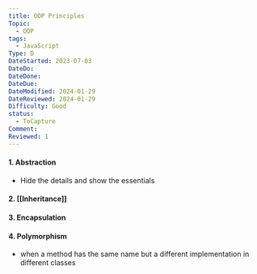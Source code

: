 ```yaml
---
title: OOP Principles
Topic:
  - OOP
tags:
  - JavaScript
Type: D
DateStarted: 2023-07-03
DateDo:
DateDone:
DateDue:
DateModified: 2024-01-29
DateReviewed: 2024-01-29
Difficulty: Good
status:
  - ToCapture
Comment:
Reviewed: 1
---
```


#### 1. Abstraction

- Hide the details and show the essentials

#### 2. [[Inheritance]]

#### 3. Encapsulation

#### 4. Polymorphism

- when a method has the same name but a different implementation in different classes
